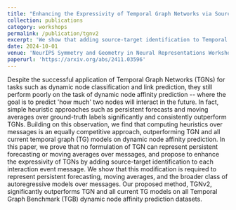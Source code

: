 ```yaml
---
title: "Enhancing the Expressivity of Temporal Graph Networks via Source-Target Identification"
collection: publications
category: workshops
permalink: /publication/tgnv2
excerpt: 'We show that adding source-target identification to Temporal Graph Networks (TGNs) strictly increases its expressivity and demonstrate that the resulting architecture outperforms all TG methods in dynamic node affinity prediction on all TGB datasets.'
date: 2024-10-01
venue: 'NeurIPS Symmetry and Geometry in Neural Representations Workshop 2024'
paperurl: 'https://arxiv.org/abs/2411.03596'
---
```


Despite the successful application of Temporal Graph Networks (TGNs) for tasks such as dynamic node classification and link prediction, they still perform poorly on the task of dynamic node affinity prediction -- where the goal is to predict 'how much' two nodes will interact in the future. In fact, simple heuristic approaches such as persistent forecasts and moving averages over ground-truth labels significantly and consistently outperform TGNs. Building on this observation, we find that computing heuristics over messages is an equally competitive approach, outperforming TGN and all current temporal graph (TG) models on dynamic node affinity prediction. In this paper, we prove that no formulation of TGN can represent persistent forecasting or moving averages over messages, and propose to enhance the expressivity of TGNs by adding source-target identification to each interaction event message. We show that this modification is required to represent persistent forecasting, moving averages, and the broader class of autoregressive models over messages. Our proposed method, TGNv2, significantly outperforms TGN and all current TG models on all Temporal Graph Benchmark (TGB) dynamic node affinity prediction datasets.